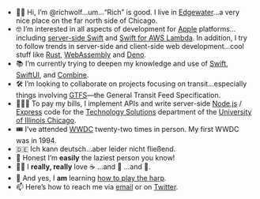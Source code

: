 - 👋🏻 Hi, I’m @richwolf…um…“Rich” is good. I live in [Edgewater][18]…a very nice place on the far north side of Chicago.
- 🤓 I’m interested in all aspects of development for [Apple][3] platforms…including [server-side Swift][4] and [Swift for AWS Lambda][5]. In addition, I try to follow trends in server-side and client-side web development…cool stuff like [Rust][9], [WebAssembly][10] and [Deno][11].
- 📚 I’m currently trying to deepen my knowledge and use of [Swift][6], [SwiftUI][7], and [Combine][8].
- 🛠 I’m looking to collaborate on projects focusing on transit…especially things involving [GTFS][12]—the General Transit Feed Specification.
- 👨🏼‍💻 To pay my bills, I implement APIs and write server-side [Node.js][13] / [Express][14] code for the [Technology Solutions][15] department of the [University of Illinois Chicago][16].
- 🎟 I’ve attended [WWDC][19] twenty-two times in person. My first WWDC was in 1994.
- 🇩🇪 Ich kann deutsch…aber leider nicht fließend.
- 🛌 Honest I’m **easily** the laziest person you know!
- 👍🏻 I **really, really** love ☕️ …and 🍺 …and 🍕.
- 🎵 And yes, I **am** learning [how to play the harp][17].
- 📫 Here’s how to reach me via [email][1] or on [Twitter][2].

<!---
richwolf/richwolf is a ✨ special ✨ repository because its `README.md` (this file) appears on your GitHub profile.
You can click the Preview link to take a look at your changes.
--->

[1]:	mailto:richwolf@me.com "Email"
[2]:	http://twitter.com/richwolf "Twitter"
[3]:  http://apple.com "Apple"
[4]:  https://swift.org/server/ "Server-Side Swift"
[5]:  https://github.com/swift-server/swift-aws-lambda-runtime "Swift for AWS Lambda"
[6]:  https://swift.org "Swift"
[7]:  https://developer.apple.com/xcode/swiftui/ "SwiftUI"
[8]:  https://developer.apple.com/documentation/combine "Combine"
[9]:  https://www.rust-lang.org "Rust"
[10]:  https://webassembly.org "WebAssembly"
[11]:  https://deno.land "Deno"
[12]:  https://developers.google.com/transit/gtfs "GTFS"
[13]:  https://nodejs.org/en/ "Node.js"
[14]:  https://expressjs.com "Express.js"
[15]:  https://it.uic.edu/it-community/technology-solutions/ "Technology Solutions"
[16]:  https://www.uic.edu "University of Illinois Chicago"
[17]:  https://muziker.org/private-music-lessons-and-workshops/ "Annette Bjorling Harp Lessons"
[18]:  https://en.wikipedia.org/wiki/Edgewater,_Chicago "Edgewater"
[19]:  https://developer.apple.com/wwdc21/ "WWDC"

